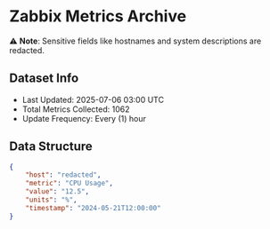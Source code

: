 # Zabbix Metrics Archive

⚠️ **Note**: Sensitive fields like hostnames and system descriptions are redacted.

## Dataset Info
- Last Updated: 2025-07-06 03:00 UTC
- Total Metrics Collected: 1062
- Update Frequency: Every (1) hour

## Data Structure
```json
{
    "host": "redacted",
    "metric": "CPU Usage",
    "value": "12.5",
    "units": "%",
    "timestamp": "2024-05-21T12:00:00"
}
```
